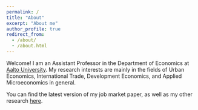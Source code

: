 ```yaml
---
permalink: /
title: "About"
excerpt: "About me"
author_profile: true
redirect_from: 
  - /about/
  - /about.html
---
```


Welcome!
I am an Assistant Professor in the Department of Economics at [Aalto University](https://www.aalto.fi/en/department-of-economics). My research interests are mainly in  the fields of  Urban Economics, International Trade, Development Economics, and Applied Microeconomics in general.

You can find the latest version of my job market paper, as well as my other research [here](/research).
